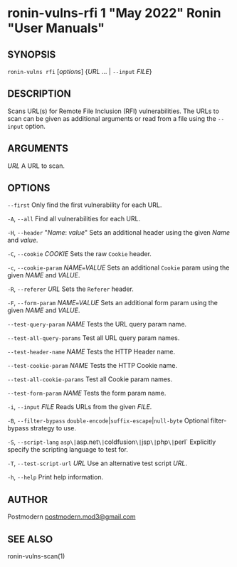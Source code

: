 # ronin-vulns-rfi 1 "May 2022" Ronin "User Manuals"

## SYNOPSIS

`ronin-vulns rfi` [*options*] {*URL* ... \| `--input` *FILE*}

## DESCRIPTION

Scans URL(s) for Remote File Inclusion (RFI) vulnerabilities. The URLs to scan
can be given as additional arguments or read from a file using the `--input`
option.

## ARGUMENTS

*URL*
  A URL to scan.

## OPTIONS

`--first`
  Only find the first vulnerability for each URL.

`-A`, `--all`
  Find all vulnerabilities for each URL.

`-H`, `--header` "*Name*: *value*"
  Sets an additional header using the given *Name* and *value*.

`-C`, `--cookie` *COOKIE*
  Sets the raw `Cookie` header.

`-c`, `--cookie-param` *NAME*`=`*VALUE*
  Sets an additional `Cookie` param using the given *NAME* and *VALUE*.

`-R`, `--referer` *URL*
  Sets the `Referer` header.

`-F`, `--form-param` *NAME*`=`*VALUE*
  Sets an additional form param using the given *NAME* and *VALUE*.

`--test-query-param` *NAME*
  Tests the URL query param name.

`--test-all-query-params`
  Test all URL query param names.

`--test-header-name` *NAME*
  Tests the HTTP Header name.

`--test-cookie-param` *NAME*
  Tests the HTTP Cookie name.

`--test-all-cookie-params`
  Test all Cookie param names.

`--test-form-param` *NAME*
  Tests the form param name.

`-i`, `--input` *FILE*
  Reads URLs from the given *FILE*.

`-B`, `--filter-bypass` `double-encode`\|`suffix-escape`\|`null-byte`
  Optional filter-bypass strategy to use.

`-S`, `--script-lang` `asp\|`asp.net`\|`coldfusion`\|`jsp`\|`php`\|`perl`
  Explicitly specify the scripting language to test for.

`-T`, `--test-script-url` *URL*
  Use an alternative test script *URL*.

`-h`, `--help`
  Print help information.

## AUTHOR

Postmodern <postmodern.mod3@gmail.com>

## SEE ALSO

ronin-vulns-scan(1)
